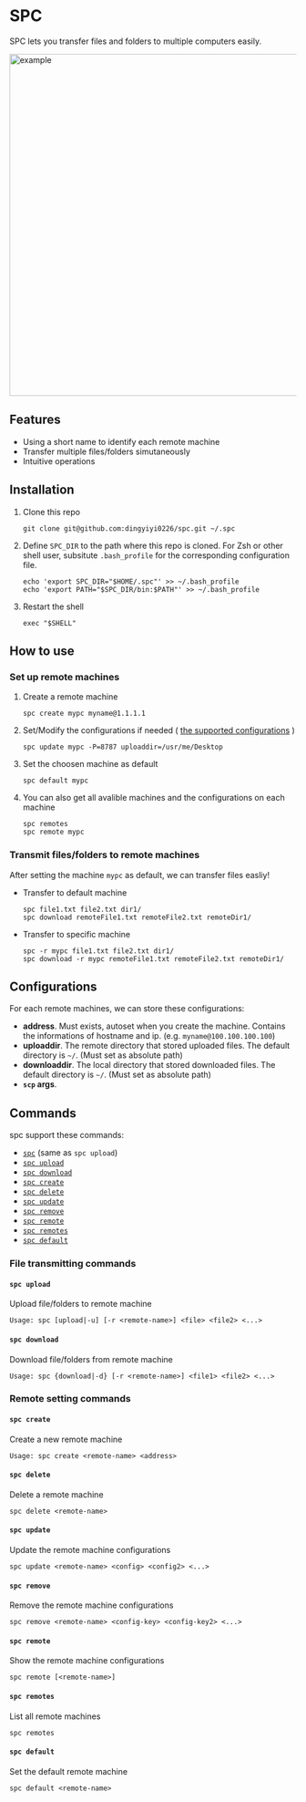 # SPC
SPC lets you transfer files and folders to multiple computers easily.

<img src="example.gif" alt="example" width="600"/>

## Features
- Using a short name to identify each remote machine
- Transfer multiple files/folders simutaneously
- Intuitive operations 

## Installation
1. Clone this repo
    ```
    git clone git@github.com:dingyiyi0226/spc.git ~/.spc
    ```

2. Define `SPC_DIR` to the path where this repo is cloned. For Zsh or other shell user, subsitute `.bash_profile` for the corresponding configuration file.
    ```
    echo 'export SPC_DIR="$HOME/.spc"' >> ~/.bash_profile
    echo 'export PATH="$SPC_DIR/bin:$PATH"' >> ~/.bash_profile
    ```

3. Restart the shell
    ```
    exec "$SHELL"
    ```

## How to use
### Set up remote machines
1. Create a remote machine
    ```
    spc create mypc myname@1.1.1.1
    ```

2. Set/Modify the configurations if needed ( [the supported configurations](#configurations) )
    ```
    spc update mypc -P=8787 uploaddir=/usr/me/Desktop
    ```

3. Set the choosen machine as default
    ```
    spc default mypc
    ```

4. You can also get all avalible machines and the configurations on each machine
    ```
    spc remotes
    spc remote mypc
    ```

### Transmit files/folders to remote machines
After setting the machine `mypc` as default, we can transfer files easliy!

- Transfer to default machine
    ```
    spc file1.txt file2.txt dir1/
    spc download remoteFile1.txt remoteFile2.txt remoteDir1/
    ```

- Transfer to specific machine
    ```
    spc -r mypc file1.txt file2.txt dir1/
    spc download -r mypc remoteFile1.txt remoteFile2.txt remoteDir1/
    ```

## Configurations
For each remote machines, we can store these configurations:

- **address**. Must exists, autoset when you create the machine. Contains the informations of hostname and ip. (e.g. `myname@100.100.100.100`)
- **uploaddir**. The remote directory that stored uploaded files. The default directory is `~/`.  (Must set as absolute path)
- **downloaddir**. The local directory that stored downloaded files. The default directory is `~/`. (Must set as absolute path)
- **`scp` args**. 

## Commands

spc support these commands:

- [`spc`](#spc-upload) (same as `spc upload`)
- [`spc upload`](#spc-upload)
- [`spc download`](#spc-download)
- [`spc create`](#spc-create)
- [`spc delete`](#spc-delete)
- [`spc update`](#spc-update)
- [`spc remove`](#spc-remove)
- [`spc remote`](#spc-remote)
- [`spc remotes`](#spc-remotes)
- [`spc default`](#spc-default)

### File transmitting commands
#### `spc upload`
Upload file/folders to remote machine

    Usage: spc [upload|-u] [-r <remote-name>] <file> <file2> <...>

#### `spc download`
Download file/folders from remote machine

    Usage: spc {download|-d} [-r <remote-name>] <file1> <file2> <...>

### Remote setting commands

#### `spc create`
Create a new remote machine

    Usage: spc create <remote-name> <address>

#### `spc delete`
Delete a remote machine

    spc delete <remote-name>

#### `spc update`
Update the remote machine configurations

    spc update <remote-name> <config> <config2> <...>

#### `spc remove`
Remove the remote machine configurations

    spc remove <remote-name> <config-key> <config-key2> <...>

#### `spc remote`
Show the remote machine configurations

    spc remote [<remote-name>]

#### `spc remotes`
List all remote machines

    spc remotes

#### `spc default`
Set the default remote machine

    spc default <remote-name>


